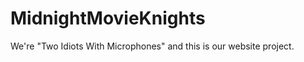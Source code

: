 MidnightMovieKnights
====================

We're "Two Idiots With Microphones" and this is our website project. 
